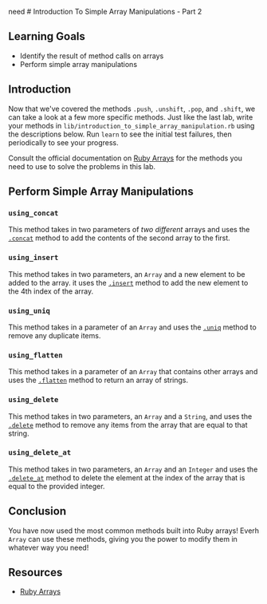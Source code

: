 need # Introduction To Simple Array Manipulations - Part 2

## Learning Goals

- Identify the result of method calls on arrays
- Perform simple array manipulations

## Introduction

Now that we've covered the methods `.push`, `.unshift`, `.pop`, and `.shift`, we
can take a look at a few more specific methods. Just like the last lab, write
your methods in `lib/introduction_to_simple_array_manipulation.rb` using the descriptions below. Run `learn` to see the initial test failures, then periodically to see your progress.

Consult the official documentation on
[Ruby Arrays](https://ruby-doc.org/core-2.2.0/Array.html) for the methods you
need to use to solve the problems in this lab.

## Perform Simple Array Manipulations

### `using_concat`

This method takes in two parameters of _two different_ arrays and uses the
[`.concat`][concat] method to add the contents of the second array to the first.

### `using_insert`

This method takes in two parameters, an `Array` and a new element to be added to
the array. it uses the [`.insert`][insert] method to add the new element to the 4th index
of the array.

### `using_uniq`

This method takes in a parameter of an `Array` and uses the [`.uniq`][uniq] method to
remove any duplicate items.

### `using_flatten`

This method takes in a parameter of an `Array` that contains other arrays and
uses the [`.flatten`][flatten] method to return an array of strings.

### `using_delete`

This method takes in two parameters, an `Array` and a `String`, and uses the
[`.delete`][delete] method to remove any items from the array that are equal to that
string.

### `using_delete_at`

This method takes in two parameters, an `Array` and an `Integer` and uses the
[`.delete_at`][delete_at] method to delete the element at the index of the array
that is equal to the provided integer.

## Conclusion

You have now used the most common methods built into Ruby arrays! Everh `Array`
can use these methods, giving you the power to modify them in whatever way you
need!

## Resources

* [Ruby Arrays](https://ruby-doc.org/core-2.2.0/Array.html)

[concat]: https://ruby-doc.org/core-2.5.0/Array.html#method-i-concat
[insert]: https://ruby-doc.org/core-2.5.0/Array.html#method-i-insert
[uniq]: https://ruby-doc.org/core-2.5.0/Array.html#method-i-uniq
[flatten]: https://ruby-doc.org/core-2.5.0/Array.html#method-i-flatten
[delete]: https://ruby-doc.org/core-2.5.0/Array.html#method-i-delete
[delete_at]: https://ruby-doc.org/core-2.5.0/Array.html#method-i-delete_at
